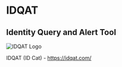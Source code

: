 # IDQAT
## Identity Query and Alert Tool

![IDQAT Logo](https://idqat.com/images/idqat-updxate.png)

IDQAT (ID Cat) - https://idqat.com/
